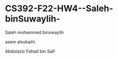 # CS392-F22-HW4--Saleh-binSuwaylih-
Saleh mohammed binswaylih

asem alsubaihi

Abdulaziz Fahad bin Saif
